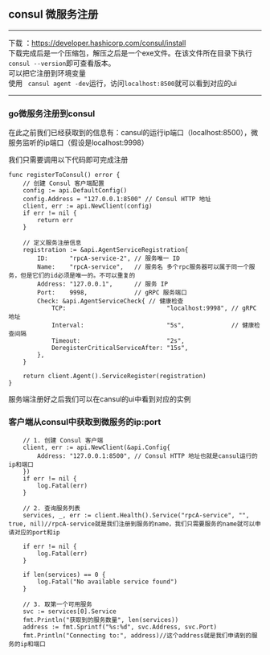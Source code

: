 ## consul 微服务注册

---

下载 ：https://developer.hashicorp.com/consul/install  
下载完成后是一个压缩包，解压之后是一个exe文件。在该文件所在目录下执行`consul --version`即可查看版本。  
可以把它注册到环境变量  
使用 ` cansul agent -dev`运行，访问`localhost:8500`就可以看到对应的ui  

---

### go微服务注册到consul

在此之前我们已经获取到的信息有：cansul的运行ip端口（localhost:8500），微服务监听的ip端口（假设是localhost:9998）

我们只需要调用以下代码即可完成注册

```
func registerToConsul() error {
	// 创建 Consul 客户端配置
	config := api.DefaultConfig()
	config.Address = "127.0.0.1:8500" // Consul HTTP 地址
	client, err := api.NewClient(config)
	if err != nil {
		return err
	}

	// 定义服务注册信息
	registration := &api.AgentServiceRegistration{
		ID:      "rpcA-service-2", // 服务唯一 ID
		Name:    "rpcA-service",   // 服务名 多个rpc服务器可以属于同一个服务，但是它们的id必须是唯一的。不可以重复的
		Address: "127.0.0.1",      // 服务 IP
		Port:    9998,             // gRPC 服务端口
		Check: &api.AgentServiceCheck{ // 健康检查
			TCP:                            "localhost:9998", // gRPC 地址
			Interval:                       "5s",             // 健康检查间隔
			Timeout:                        "2s",
			DeregisterCriticalServiceAfter: "15s",
		},
	}

	return client.Agent().ServiceRegister(registration)
}

```

服务端注册好之后我们可以在cansul的ui中看到对应的实例  

### 客户端从consul中获取到微服务的ip:port

```
	// 1. 创建 Consul 客户端
	client, err := api.NewClient(&api.Config{
		Address: "127.0.0.1:8500", // Consul HTTP 地址也就是cansul运行的ip和端口
	})
	if err != nil {
		log.Fatal(err)
	}

	// 2. 查询服务列表
	services, _, err := client.Health().Service("rpcA-service", "", true, nil)//rpcA-service就是我们注册到服务的name，我们只需要服务的name就可以申请对应的port和ip
	
	if err != nil {
		log.Fatal(err)
	}

	if len(services) == 0 {
		log.Fatal("No available service found")
	}

	// 3. 取第一个可用服务
	svc := services[0].Service
	fmt.Println("获取到的服务数量", len(services))
	address := fmt.Sprintf("%s:%d", svc.Address, svc.Port)
	fmt.Println("Connecting to:", address)//这个address就是我们申请到的服务的ip和端口

```